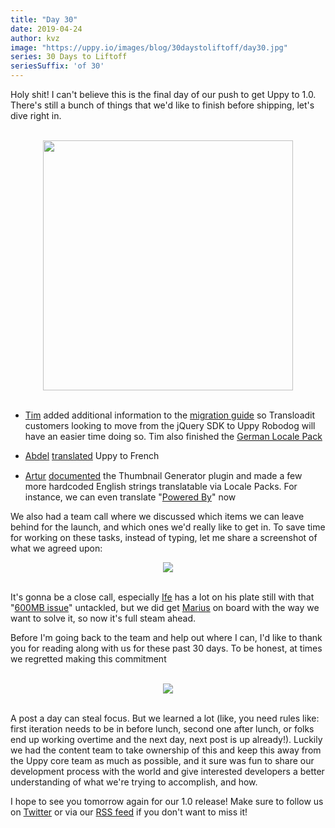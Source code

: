 ```yaml
---
title: "Day 30"
date: 2019-04-24
author: kvz
image: "https://uppy.io/images/blog/30daystoliftoff/day30.jpg"
series: 30 Days to Liftoff
seriesSuffix: 'of 30'
---
```


Holy shit! I can't believe this is the final day of our push to get Uppy to 1.0. There's still a bunch of things that we'd like to finish before shipping, let's dive right in.

<center><br /><img width="400" src="/images/blog/30daystoliftoff/day30.jpg"><br /><br /></center>

<!--more-->

- [Tim](https://github.com/tim-kos) added additional information to the [migration guide](https://uppy.io/docs/robodog/form/#Migrating-From-the-jQuery-SDK) so Transloadit customers looking to move from the jQuery SDK to Uppy Robodog will have an easier time doing so. Tim also finished the [German Locale Pack](https://github.com/transloadit/uppy/pull/1475)

- [Abdel](https://github.com/kiloreux) [translated](https://github.com/transloadit/uppy/pull/1481) Uppy to French <img src="https://avatars1.githubusercontent.com/u/20061212?s=460&v=4" width="16" align="absmiddle">

- [Artur](https://github.com/arturi) [documented](https://github.com/transloadit/uppy/pull/1468) the Thumbnail Generator plugin and made a few more hardcoded English strings translatable via Locale Packs. For instance, we can even translate "[Powered By](https://github.com/transloadit/uppy/commit/6d36309b72b62e215caa172a6300a0f0c7083ce8)" now 

We also had a team call where we discussed which items we can leave behind for the launch, and which ones we'd really like to get in. To save time for working on these tasks, instead of typing, let me share a screenshot of what we agreed upon:

<center><a rel="noreferrer noopener" target="_blank" href="/images/blog/30daystoliftoff/2019-04-day30-board.png"><img src="/images/blog/30daystoliftoff/2019-04-day30-board.png"></a><br /><br /></center>

It's gonna be a close call, especially [Ife](https://github.com/ifedapoolarewaju) has a lot on his plate still with that "[600MB issue](https://github.com/tus/tus-js-client/issues/146)" untackled, but we did get [Marius](https://github.com/Acconut) on board with the way we want to solve it, so now it's full steam ahead.

Before I'm going back to the team and help out where I can, I'd like to thank you for reading along with us for these past 30 days. To be honest, at times we regretted making this commitment

<center><br /><img src="/images/blog/30daystoliftoff/2019-04-day30-posts.png"><br /><br /></center>

A post a day can steal focus. But we learned a lot (like, you need rules like: first iteration needs to be in before lunch, second one after lunch, or folks end up working overtime and the next day, next post is up already!). Luckily we had the content team to take ownership of this and keep this away from the Uppy core team as much as possible, and it sure was fun to share our development process with the world and give interested developers a better understanding of what we're trying to accomplish, and how.

I hope to see you tomorrow again for our 1.0 release! Make sure to follow us on [Twitter](https://twitter.com/uppy_io) or via our [RSS feed](https://uppy.io/atom.xml) if you don't want to miss it!


<!-- <center><img width="400" src="https://media.giphy.com/media/11syU6ZZ6PsGRO/giphy.gif"><br/><br/></center> -->